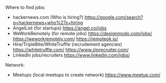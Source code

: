Where to find jobs:
- hackernews.com (Who is hiring?) https://google.com/search?q=hackernews+who%27s+hiring
- AngelList (for startups) https://angel.co/jobs
- WeWorkRemotely (for remote jobs)
    https://designmodo.com/jobs/
    https://weworkremotely.com/
    https://remoteok.io/
- Hire/TripleBite/WhiteTruffle (recruitement agencies)
    https://whitetruffle.com/
    https://www.ziprecruiter.com/
- LinkedIn jobs/recruiters https://www.linkedin.com/jobs/

Network:
- Meetups (local meetups to create network) https://www.meetup.com/